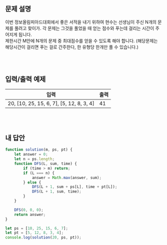 ## 문제 설명

이번 정보올림피아드대회에서 좋은 서적을 내기 위하여 현수는 선생님이 주신 N개의 문제를 풀려고 핮이가. 각 문제는 그것을 풀었을 때 얻는 점수와 푸는데 걸리는 시간이 주어지게 됩니다.<br />
제한시간 M안에 N개의 문제 중 최대점수를 얻을 수 있도록 해야 합니다. (해당문제는 해당시간이 걸리면 푸는 걸로 간주한다, 한 유형당 한개만 풀 수 있습니다.)<br />

<br />
<br />

## 입력/출력 예제

| 입력                                     | 출력 |
| ---------------------------------------- | ---- |
| 20, [10, 25, 15, 6, 7], [5, 12, 8, 3, 4] | 41   |

<br />
<br />

## 내 답안

```js
function solution(m, ps, pt) {
    let answer = 0;
    let n = ps.length;
    function DFS(L, sum, time) {
        if (time > m) return;
        if (L === n) {
            answer = Math.max(answer, sum);
        } else {
            DFS(L + 1, sum + ps[L], time + pt[L]);
            DFS(L + 1, sum, time);
        }
    }

    DFS(0, 0, 0);
    return answer;
}

let ps = [10, 25, 15, 6, 7];
let pt = [5, 12, 8, 3, 4];
console.log(solution(20, ps, pt));
```
